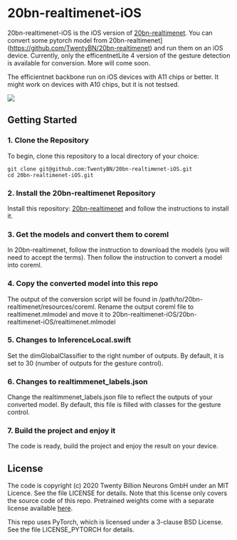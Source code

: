 # 20bn-realtimenet-iOS

20bn-realtimenet-iOS is the iOS version of [20bn-realtimenet](https://github.com/TwentyBN/20bn-realtimenet).
You can convert some pytorch model from 20bn-realtimenet](https://github.com/TwentyBN/20bn-realtimenet) and run them on an iOS device. 
Currently, only the efficentnetLite 4 version of the gesture detection is available for conversion. More will come soon.

The efficientnet backbone run on iOS devices with A11 chips or better. It might work on devices with A10 chips, but it is not testsed.


![](gifs/realtimenetiOS_gesture.gif)

## Getting Started

### 1. Clone the Repository

To begin, clone this repository to a local directory of your choice:
```
git clone git@github.com:TwentyBN/20bn-realtimenet-iOS.git
cd 20bn-realtimenet-iOS.git
```

### 2. Install the 20bn-realtimenet Repository

Install this repository: [20bn-realtimenet](https://github.com/TwentyBN/20bn-realtimenet) and follow the instructions to install it.

### 3. Get the models and convert them to coreml

In 20bn-realtimenet, follow the instruction to download the models (you will need to accept the terms).
Then follow the instruction to convert a model into coreml.

### 4. Copy the converted model into this repo

The output of the conversion script will be found in /path/to/20bn-realtimenet/resources/coreml.
Rename the output coreml file to realtimenet.mlmodel and move it to 20bn-realtimenet-iOS/20bn-realtimenet-iOS/realtimenet.mlmodel

### 5. Changes to InferenceLocal.swift 
Set the dimGlobalClassifier to the right number of outputs. 
By default, it is set to 30 (number of outputs for the gesture control).

### 6. Changes to realtimmenet_labels.json 
Change the realtimmenet_labels.json file to reflect the outputs of your converted model.
By default, this file is filled with classes for the gesture control.

### 7. Build the project and enjoy it
The code is ready, build the project and enjoy the result on your device. 



## License 

The code is copyright (c) 2020 Twenty Billion Neurons GmbH under an MIT Licence. See the file LICENSE for details. Note that this license 
only covers the source code of this repo. Pretrained weights come with a separate license available [here](https://20bn.com/licensing/sdk/evaluation).

This repo uses PyTorch, which is licensed under a 3-clause BSD License. See the file LICENSE_PYTORCH for details.
